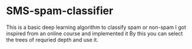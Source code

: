 # SMS-spam-classifier
This is a basic deep learning algorithm to classify spam or non-spam
I got inspired from an online course and implemented it
By this you can select the trees of requried depth and use it.
